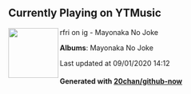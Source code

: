 ## Currently Playing on YTMusic

[<img align="left" width="100" src="https://lh3.googleusercontent.com/pbxfyuD9EueoDWZtLyyv3TFC0QUE-bFUZsy9R72zJ_4wpTv73aoNV90N4I3qi-JT6_nqwR5Tb6QQEv64GQ">](https://music.youtube.com/browse/MPREb_SxzQGXuwRXp)

rfri on ig - Mayonaka No Joke

**Albums**: Mayonaka No Joke

Last updated at 09/01/2020 14:12

#### Generated with [20chan/github-now](https://github.com/20chan/github-now)


<!--
**20chan/20chan** is a ✨ _special_ ✨ repository because its `README.md` (this file) appears on your GitHub profile.

Here are some ideas to get you started:

- 🔭 I’m currently working on ...
- 🌱 I’m currently learning ...
- 👯 I’m looking to collaborate on ...
- 🤔 I’m looking for help with ...
- 💬 Ask me about ...
- 📫 How to reach me: ...
- 😄 Pronouns: ...
- ⚡ Fun fact: ...
-->
